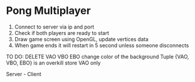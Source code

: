 # Pong Multiplayer
1. Connect to server via ip and port
2. Check if both players are ready to start
3. Draw game screen using OpenGL, update vertices data
4. When game ends it will restart in 5 second unless someone disconnects


TO DO:
DELETE VAO VBO EBO
change color of the background
Tuple {VAO, VBO, EBO} is an overkill store VAO only

Server - Client
